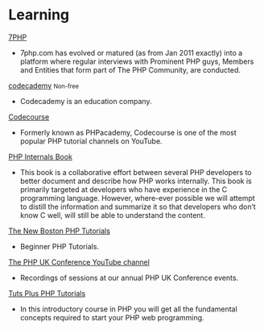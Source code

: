 # Learning #

[7PHP](http://7php.com/)

 * 7php.com has evolved or matured (as from Jan 2011 exactly) into a platform where regular interviews with Prominent PHP guys, Members and Entities that form part of The PHP Community, are conducted.

[codecademy](https://www.codecademy.com/learn/php) <span class="label label-danger"><small>Non-free</small></span>

 * Codecademy is an education company.

[Codecourse](https://www.youtube.com/user/phpacademy)

 * Formerly known as PHPacademy, Codecourse is one of the most popular PHP tutorial channels on YouTube.

[PHP Internals Book](http://www.phpinternalsbook.com/)

 * This book is a collaborative effort between several PHP developers to better document and describe how PHP works internally. This book is primarily targeted at developers who have experience in the C programming language. However, where-ever possible we will attempt to distill the information and summarize it so that developers who don’t know C well, will still be able to understand the content.

[The New Boston PHP Tutorials](https://www.youtube.com/playlist?list=PL442FA2C127377F07)

 * Beginner PHP Tutorials.

[The PHP UK Conference YouTube channel](https://www.youtube.com/user/phpukconference)

 * Recordings of sessions at our annual PHP UK Conference events.

[Tuts Plus PHP Tutorials](https://www.youtube.com/playlist?list=PLmdL_IinP2O4tLZTj38MCP19usFHBXGKL)

 * In this introductory course in PHP you will get all the fundamental concepts required to start your PHP web programming.
